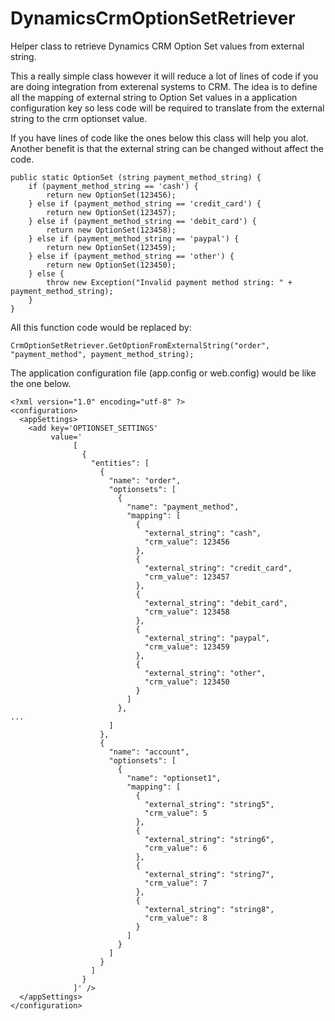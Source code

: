 # DynamicsCrmOptionSetRetriever
Helper class to retrieve Dynamics CRM Option Set values from external string.

This a really simple class however it will reduce a lot of lines of code if you are doing integration from exterenal systems to CRM. The idea is to define all the mapping of external string to Option Set values in a application configuration key so less code will be required to translate from the external string to the crm optionset value.

If you have lines of code like the ones below this class will help you alot.
Another benefit is that the external string can be changed without affect the code.

```
public static OptionSet (string payment_method_string) {
    if (payment_method_string == 'cash') {
        return new OptionSet(123456);
    } else if (payment_method_string == 'credit_card') {
        return new OptionSet(123457);
    } else if (payment_method_string == 'debit_card') {
        return new OptionSet(123458);
    } else if (payment_method_string == 'paypal') {
        return new OptionSet(123459);
    } else if (payment_method_string == 'other') {
        return new OptionSet(123450);
    } else {
		throw new Exception("Invalid payment method string: " + payment_method_string);
	}
}
```

All this function code would be replaced by:
```
CrmOptionSetRetriever.GetOptionFromExternalString("order", "payment_method", payment_method_string);
```

The application configuration file (app.config or web.config) would be like the one below.

```
<?xml version="1.0" encoding="utf-8" ?>
<configuration>
  <appSettings>
    <add key='OPTIONSET_SETTINGS' 
         value='
              [
                {
                  "entities": [
                    {
                      "name": "order",
                      "optionsets": [
                        {
                          "name": "payment_method",
                          "mapping": [
                            {
                              "external_string": "cash",
                              "crm_value": 123456
                            },
                            {
                              "external_string": "credit_card",
                              "crm_value": 123457
                            },
                            {
                              "external_string": "debit_card",
                              "crm_value": 123458
                            },
                            {
                              "external_string": "paypal",
                              "crm_value": 123459
                            },
                            {
                              "external_string": "other",
                              "crm_value": 123450
                            }
                          ]
                        },
...
                      ]
                    },
                    {
                      "name": "account",
                      "optionsets": [
                        {
                          "name": "optionset1",
                          "mapping": [
                            {
                              "external_string": "string5",
                              "crm_value": 5
                            },
                            {
                              "external_string": "string6",
                              "crm_value": 6
                            },
                            {
                              "external_string": "string7",
                              "crm_value": 7
                            },
                            {
                              "external_string": "string8",
                              "crm_value": 8
                            }
                          ]
                        }
                      ]
                    }
                  ]
                }
              ]' />
  </appSettings>
</configuration>
```
